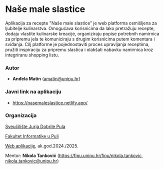 # Naše male slastice

Aplikacija za recepte "Naše male slastice" je web platforma osmišljena za ljubitelje kulinarstva. 
Omogućava korisnicima da lako pretražuju recepte, dodaju vlastite kulinarske kreacije, organiziraju 
popise potrebnih namirnica za pripremu jela te komuniciraju s drugim korisnicima putem 
komentara i sviđanja. Cilj platforme je pojednostaviti proces upravljanja receptima, pružiti 
inspiraciju za pripremu slastica i olakšati nabavku namirnica kroz integriranu shopping listu. 

### **Autor**

- **Anđela Matin** (amatin@unipu.hr)

### **Javni link na aplikaciju**

- https://nasemaleslastice.netlify.app/  

### **Organizacija**

[Sveučilište Jurja Dobrile Pula](https://www.unipu.hr)

[Fakultet Informatike u Puli](https://fipu.unipu.hr)

[Web aplikacije](ntankovic.unipu.hr/pi), ak.god.2024./2025.

Mentor: **Nikola Tanković** (https://fipu.unipu.hr/fipu/nikola.tankovic, 	nikola.tankovic@unipu.hr)